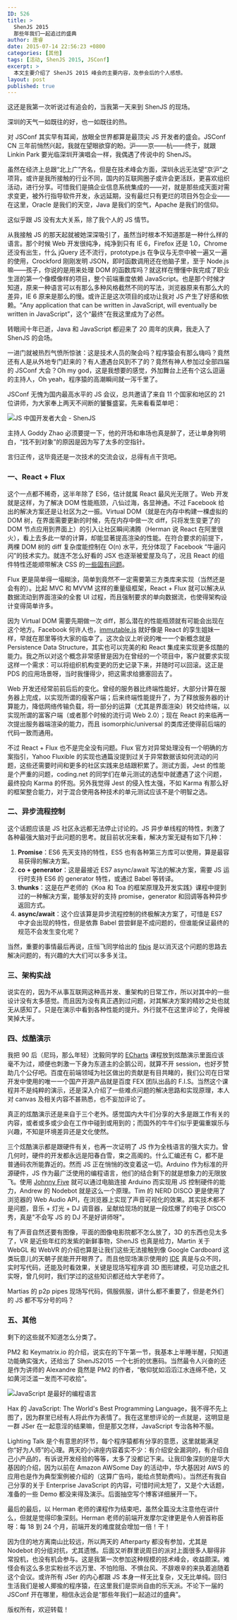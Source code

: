 ```yaml
---
ID: 526
title: >
  ShenJS 2015
  那些年我们一起追过的盛典
author: 唐睿
date: 2015-07-14 22:56:23 +0800
categories: [其他]
tags: [活动, ShenJS 2015, JSConf]
excerpt: >
  本文主要介绍了 ShenJS 2015 峰会的主要内容，及参会后的个人感想。
layout: post
published: true
---
```


这还是我第一次听说过有追会的，当我第一天来到 ShenJS 的现场。

深圳的天气一如既往的好，也一如既往的热。

对 JSConf 其实早有耳闻，放眼全世界都算是最顶尖 JS 开发者的盛会。JSConf CN 三年前悄然兴起，我就在望眼欲穿的盼。沪——京——杭——终于，就跟 Linkin Park 要光临深圳开演唱会一样，我偶遇了传说中的 ShenJS。

虽然在经济上总跟“北上广”齐名，但是在技术峰会方面，深圳永远无法望“京沪”之项背。或许是我所接触的行业不同，国内的互联网圈子或许会更活跃，更喜欢组织活动，进行分享。可惜我们是搞企业信息系统集成的——对，就是那些成天面对需求变更，被外行指导软件开发，永远延期，没有最烂只有更烂的项目外包企业——在这里，Oracle 是我们的天空，Java 是我们的空气，Apache 是我们的信仰。

这似乎跟 JS 没有太大关系，除了我个人的 JS 情节。

从我接触 JS 的那天起就被她深深吸引了，虽然当时根本不知道那是一种什么样的语言。那个时候 Web 开发很纯净，纯净到只有 IE 6，Firefox 还是 1.0，Chrome 还没有出生，什么 jQuery 还不流行，prototype.js 在争议与无奈中被一遍又一遍的使用，Crockford 刚刚发明 JSON，即时函数调用还在他脑子里，至于 Node.js 嘛——孩子，你说的是用来处理 DOM 的函数库吗？就这样在懵懂中我完成了职业生涯的第一个像模像样的项目，整个前端重度依赖 JavaScript。也是那个时候才知道，原来一种语言可以有那么多种风格截然不同的写法，浏览器原来有那么大的差异，IE 6 原来是那么的慢。或许正是这次项目的成功让我对 JS 产生了好感和依赖。“Any application that can be written in JavaScript, will eventually be written in JavaScript”，这个“最终”在我这里成为了必然。

转眼间十年已逝，Java 和 JavaScript 都迎来了 20 周年的庆典，我走入了 ShenJS 的会场。

一进门就被热烈气愤所惊骇：这是技术人员的聚会吗？程序猿会有那么嗨吗？竟然还有人是从外地专门赶来的？有人遭遇台风到不了的？竟然有神人参加过全部四届的 JSConf 大会？Oh my god，这是我想要的感觉，外加舞台上还有个这么逗逼的主持人，Oh yeah，程序猿的高潮瞬间就一泻千里了。

JSConf 无愧为国内最高水平的 JS 会议，总共邀请了来自 11 个国家和地区的 21 位讲师，为大家奉上两天不间断的饕餮盛宴。先来看看菜单吧：

![JS 中国开发者大会 - ShenJS](/static/uploads/2015/agenda-of-shenjs.png)

主持人 Goddy Zhao 必须要提一下，他的开场和串场也真是醉了，还让单身狗明白，“找不到对象”的原因是因为写了太多的空指针。

言归正传，这毕竟还是一次技术的交流会议，总得有点干货吧。

### 一、React + Flux

这个一点都不稀奇，这半年除了 ES6，估计就属 React 最风光无限了。Web 开发就是这样，为了解决 DOM 性能瓶颈，八仙过海，各显神通。不过 Facebook 给出的解决方案还是让社区为之一振。Virtual DOM（就是在内存中构建一棵虚拟的 DOM 树，在界面需要更新的时候，先在内存中做一次 diff，只将发生变更了的 DOM 节点应用到界面上）的引入让社区瞬间沸腾（Herman 说 React 在阿里很火），看上去多此一举的计算，却能显著提高渲染的性能。在符合要求的前提下，两棵 DOM 树的 diff 复杂度能控制在 O(n) 水平，充分体现了 Facebook “牛逼闪闪”的技术实力。就连不怎么好看的 JSX 也逐渐被爱屋及乌了，况且 React 的组件特性还能顺带解决 CSS 的[一些固有问题](https://speakerdeck.com/vjeux/react-css-in-js)。

Flux 更是简单得一塌糊涂，简单到竟然不一定需要第三方类库来实现（当然还是会有的）。比起 MVC 和 MVVM 这样的重量级框架，React + Flux 就可以解决从数据流动到界面渲染的全套 UI 过程，而且强制要求的单向数据流，也使得架构设计变得简单许多。

因为 Virtual DOM 需要先期做一次 diff，那么潜在的性能瓶颈就有可能会出现在这个地方。Facebook 何许人也，[immutable.js](https://github.com/facebook/immutable-js) 就好像是 React 的孪生姐妹一样，早就在那里等待大家的临幸了。这次会议上听说的唯一一个新概念就是 Persistence Data Structure，其实也可以完美的和 React 集成来实现更多炫酷的能力。我之所以对这个概念非常感冒是因为在曾经的一个项目中，客户就要求实现这样一个需求：可以将组织机构变更的历史记录下来，并随时可以回滚。这正是 PDS 的应用场景呀，当时我懂得少，把这需求给搪塞回去了。

Web 开发还经常前前后后的变化。曾经的服务器比终端性能好，大部分计算在服务器上完成，以实现所谓的瘦客户端；后来终端性能提升了，为了释放服务器的计算能力，降低网络传输负载，将一部分的运算（尤其是界面渲染）转交给终端，以实现所谓的富客户端（或者那个时候的流行词 Web 2.0）；现在 React 的来临再一次提出服务器端渲染的能力，而且 isomorphic/universal 的类库还使得前后端的代码一致而通用。

不过 React + Flux 也不是完全没有问题。Flux 官方对异常处理没有一个明确的方案指引，Yahoo Fluxible 的实现也通篇没提到过关于异常数据该如何流动的问题，这些还需要时间和更多的社区实践来总结跟积累了。测试方面，Jest 的性能是个严重的问题，coding.net 的同学们在单元测试的选型中就遭遇了这个问题，最终投向 Karma 的怀抱。另外我觉得 Jest 的侵入性太强，不如 Karma 有那么好的框架整合能力，对于混合使用各种技术的单元测试应该不是个明智之选。

### 二、异步流程控制

这个话题应该是 JS 社区永远都无法停止讨论的。JS 异步单线程的特性，刺激了各种最强大脑对于此问题的思考。就目前状况来看，解决方案无疑有如下几种：

1. **Promise**：ES6 先天支持的特性，ES5 也有各种第三方库可以使用，算是最容易获得的解决方案。
2. **co + generator**：这是最接近 ES7 async/await 写法的解决方案，需要 JS 运行时支持 ES6 的 generator 特性，或通过 Babel 等转译。
3. **thunks**：这是在严老师的《Koa 和 Toa 的框架原理及开发实践》课程中提到过的一种解决方案，能够友好的支持 promise，generator 和回调等各种异步返回方式。
4. **async/await**：这个应该算是异步流程控制的终极解决方案了，可惜是 ES7 中才会出现的特性，但是依靠 Babel 尝尝鲜是不成问题的，但谁能保证最终的规范不会发生变化呢？

当然，重要的事情最后再说，庄恒飞同学给出的 [fibjs](https://github.com/xicilion/fibjs) 是以消灭这个问题的思路去解决问题的，有兴趣的大大们可以多多关注。

### 三、架构实战

说实在的，因为不从事互联网这种高并发、重架构的日常工作，所以对其中的一些设计没有太多感觉。而且因为没有真正遇到过问题，对其解决方案的精妙之处也就无从感知了。只是在演示中看到各种性能的提升。外行就不在这里评论了，免得被笑掉大牙。

### 四、炫酷演示

我把 90 后（尼玛，那么年轻）沈毅同学的 [ECharts](http://echarts.baidu.com) 课程放到炫酷演示里面应该毫不为过，顺便也刺激一下身为东道主的企鹅公司，就算不开 session，也好歹赞助几个公仔吧。百度在前端领域为社区做出的贡献是有目共睹的，我们公司在日常开发中使用的唯一一个国产开源产品就是百度 FEX 团队出品的 F.I.S。当然这个课程并不是纯粹的演示，还是深入介绍了一些难点问题的解决思路和实现原理，本人对 canvas 及相关内容不甚熟悉，也不妄加评论了。

真正的炫酷演示还是来自于三个老外。感觉国内大牛们分享的大多是跟工作有关的内容，或者或多或少会在工作中碰到或用到的；而国外的牛牛们似乎更偏重娱乐与兴趣，不知是环境差异还是文化使然。

三个炫酷演示都是跟硬件有关，也再一次证明了 JS 作为全栈语言的强大实力。曾几何时，硬件的开发都永远是阳春白雪，束之高阁的。什么汇编还有 C，都不是普通码农所能靠近的。然而 JS 正在悄悄的改变着这一切。Arduino 作为标准的开源硬件，JS 作为最广泛使用的编程语言，他们的结合剩下的就是想象力的无限放飞。使用 [Johnny Five](https://github.com/rwaldron/johnny-five) 就可以通过电脑连接 Arduino 而实现用 JS 控制硬件的能力，Andrew 的 Nodebot 就是这么一个原理。Tim 的 NERD DISCO 更是使用了浏览器的 Web Audio API，在浏览器上实现了声音可视化的效果。其实技术都不是问题，音乐 + 灯光 + DJ 调音器，呈献给现场的就是一段炫爆了的电子 DISCO 秀，真是"不会写 JS 的 DJ 不是好讲师呀"。

有了声音自然还要有图像，平面的图像电影院都不怎么放了，3D 的东西也见太多了，VR 是近些年红的发紫的新鲜事物，ShenJS 也真是给力，Martin 关于 WebGL 和 WebVR 的介绍也算是让我们这些无法接触到像 Google Cardboard 这类玩意儿的天朝子民能开开眼界了。而且他现场演示使用的 [IDE](https://github.com/brianpeiris/RiftSketch) 真是与众不同，实时写代码，还能及时看效果，关键是现场写程序调 3D 图形建模，可见功底之扎实呀，曾几何时，我们学过的这些知识都还给大学老师了。

Martias 的 p2p pipes 现场写代码，佩服佩服，讲什么都不重要了，但是老外们的 JS 都不写分号的吗？

### 五、其他

剩下的这些就不知道怎么分类了。

PM2 和 Keymatrix.io 的介绍，说实在的下午第一节，我基本上半睡半醒，只知道功能确实强大，还给出了 ShenJS2015 一个七折的优惠码。当然最令人兴奋的还是作为讲师的 Alexandre 竟然是 PM2 的作者，“敬仰犹如滔滔江水连绵不绝，又如黄河泛滥一发而不可收拾”。

![JavaScript 是最好的编程语言](/static/uploads/2015/javascript-best.jpg)

Hax 的 JavaScript: The World's Best Programming Language，我不得不先上图了，因为群里已经有人将此作为表情了。我在这里想评论的一点就是，这明显是一群 JSer 在一起意淫的结果嘛，但是那又怎样，JavaScript 专治各种不服。

Lighting Talk 是个有意思的环节，每个程序猿都有分享的意愿，这里就能满足你“好为人师”的心理。两天的小讲座内容着实不少：有介绍安全漏洞的，有介绍自己小产品的，有诉说开发经验的等等，太多了没都记下来。让我印象深刻的是华大基因的介绍，因为以前在 Amazon AWSome Day 的活动中，华大基因对 AWS 的应用也是作为典型案例被介绍的（这算广告吗，能给点赞助费吗）。当然还有我自己分享的关于 Enterprise JavaScript 的内容，可惜时间太短了，又是个大话题，准备的一些 Demo 都没来得及演示。后面抽空写个博客详细展开一下。

最后的最后，以 Herman 老师的课程作为结束吧，虽然全篇没太注意他在讲什么，但就是觉得印象深刻。Herman 老师的前端开发摩尔定律更是令人俯首称臣呀：每 18 到 24 个月，前端开发的难度就会增加一倍！干！

因为住的地方离南山比较远，所以两天的 Afterparty 都没有参加，尤其是 Nodebot 的分组对抗，尤其遗憾。后面又听群里说周日的派对上面很多人聊得非常投机，也没有机会参与。这是我第一次参加这种规模的技术峰会，收益颇深。难怪会有这么多忠实粉丝不远万里、不怕险阻、不惧台风、不辞艰辛的来执着追随着这个会议。或许所有 JSer 的内心都跟 JS 本身一样无比复杂，又无比单纯。回归生活我们是被人揶揄的程序猿，在这里我们是崇尚自由的乐天派。不论下一届的 JSConf 开在哪里，相信永远会是“那些年我们一起追过的盛典”。

版权所有，欢迎转载！
